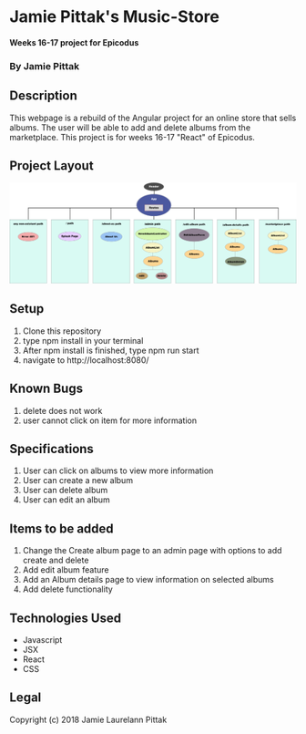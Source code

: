 # Jamie Pittak's Music-Store
#### Weeks 16-17 project for Epicodus

### By Jamie Pittak

## Description
This webpage is a rebuild of the Angular project for an online store that sells albums. The user will be able to add and delete albums from the marketplace. This project is for weeks 16-17 "React" of Epicodus.

## Project Layout

![alt text](./src/assets/Music-Store.png)

## Setup
1. Clone this repository
2. type npm install in your terminal
3. After npm install is finished, type npm run start
4. navigate to http://localhost:8080/

## Known Bugs
1. delete does not work
2. user cannot click on item for more information

## Specifications
1. User can click on albums to view more information
2. User can create a new album
3. User can delete album
4. User can edit an album

## Items to be added
1. Change the Create album page to an admin page with options to add create and delete
2. Add edit album feature
3. Add an Album details page to view information on selected albums
4. Add delete functionality


## Technologies Used
* Javascript
* JSX
* React
* CSS

## Legal
Copyright (c) 2018 Jamie Laurelann Pittak
